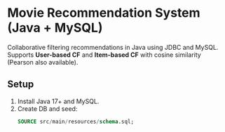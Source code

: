 # Movie Recommendation System (Java + MySQL)

Collaborative filtering recommendations in Java using JDBC and MySQL.
Supports **User-based CF** and **Item-based CF** with cosine similarity (Pearson also available).

## Setup
1. Install Java 17+ and MySQL.
2. Create DB and seed:
   ```sql
   SOURCE src/main/resources/schema.sql;
